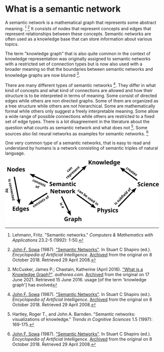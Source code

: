 # What is a semantic network

A semantic network is a mathematical graph that represents some abstract meaning. [^fleh] [^sowa] It consists of nodes that represent concepts and edges that represent relationships between these concepts. Semantic networks are often used as a knowledge base that can store information about various topics.

The term "knowledge graph" that is also quite common in the context of knowledge representation was originally assigned to semantic networks with a restricted set of connection types but is now also used with a broader meaning so that the boundaries between semantic networks and knowledge graphs are now blurred [^mccuscer].

There are many different types of semantic networks [^sowa]. They differ in what kind of concepts and what kind of connections are allowed and how their structure is to be interpreted in terms of meaning. Some consist of directed edges while others are non directed graphs. Some of them are organized as a tree structure while others are not hierarchical. Some are mathematically formal while others only suggest a freely interpretable meaning. Some allow a wide range of possible connections while others are restricted to a fixed set of edge types. There is a lot disagreement in the literature about the question what counts as semantic network and what does not [^hartley]. Some sources also list neural networks as examples for semantic networks. [^sowa]

One very common type of a semantic networks, that is easy to read and understand by humans is a network consisting of semantic triples of natural language.

![](./images/semantic_network.svg)


[^Sowa]: [John F. Sowa](https://en.wikipedia.org/wiki/John_F._Sowa "John F. Sowa") (1987). ["Semantic Networks"](http://www.jfsowa.com/pubs/semnet.htm). In Stuart C Shapiro (ed.). _Encyclopedia of Artificial Intelligence_. [Archived](https://web.archive.org/web/20181008185537/http://www.jfsowa.com/pubs/semnet.htm) from the original on 8 October 2018. Retrieved 29 April 2008.

[^FLeh]: Lehmann, Fritz. "Semantic networks." _Computers & Mathematics with Applications_ 23.2-5 (1992): 1-50.

[^VanDeRiet]: RP van de Riet, RA Meersman. Knowledge Graphs. 97 In Linguistic Instruments in Knowledge Engineering: Proceedings of the 1991 Workshop on Linguistic Instruments in Knowledge Engineering, Tilburg, the Netherlands, 17-18 January 1991. (1992).

[^McCuscer]: McCusker, James P.; Chastain, Katherine (April 2016). ["What is a Knowledge Graph?"](https://www.authorea.com/users/6341/articles/107281). _authorea.com_. [Archived](https://web.archive.org/web/20210617061900/https://www.authorea.com/users/6341/articles/107281) from the original on 17 June 2021. Retrieved 15 June 2016. usage [of the term 'knowledge graph'] has evolved

[^hartley]: Hartley, Roger T., and John A. Barnden. "Semantic networks: visualizations of knowledge." _Trends in Cognitive Sciences_ 1.5 (1997): 169-175.